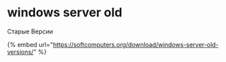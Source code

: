 # windows server old

Старые Версии

{% embed url="https://softcomputers.org/download/windows-server-old-versions/" %}
